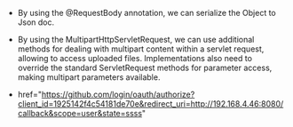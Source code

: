 - By using the @RequestBody annotation, we can serialize the Object to Json doc.
- By using the MultipartHttpServletRequest, we can use additional methods for dealing with multipart content within a servlet request, allowing to access uploaded files. Implementations also need to override the standard ServletRequest methods for parameter access, making multipart parameters available.

- href="https://github.com/login/oauth/authorize?client_id=1925142f4c54181de70e&redirect_uri=http://192.168.4.46:8080/callback&scope=user&state=ssss"